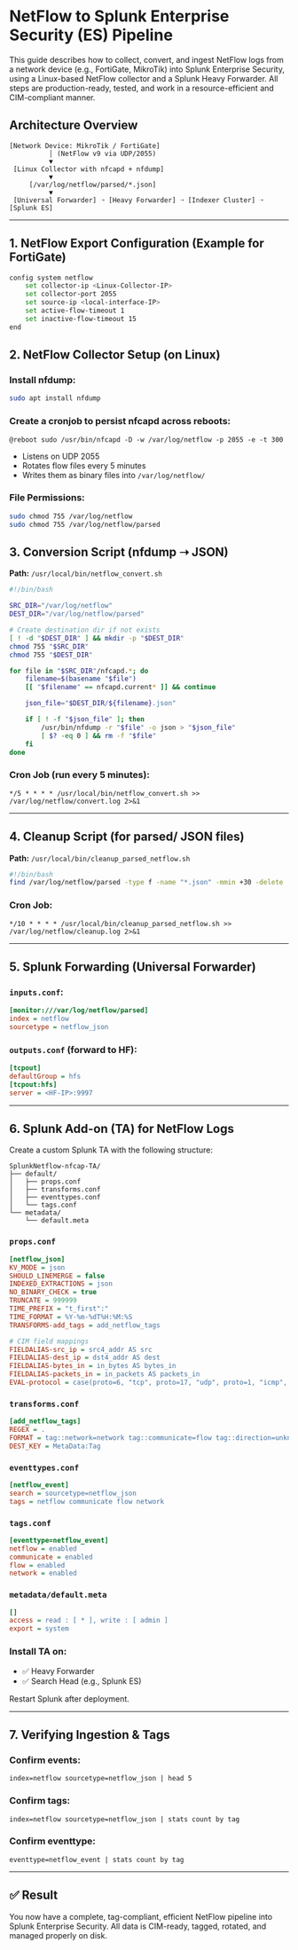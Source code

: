 # NetFlow to Splunk Enterprise Security (ES) Pipeline

This guide describes how to collect, convert, and ingest NetFlow logs from a network device (e.g., FortiGate, MikroTik) into Splunk Enterprise Security, using a Linux-based NetFlow collector and a Splunk Heavy Forwarder. All steps are production-ready, tested, and work in a resource-efficient and CIM-compliant manner.

## Architecture Overview

```
[Network Device: MikroTik / FortiGate]
          │ (NetFlow v9 via UDP/2055)
          ▼
 [Linux Collector with nfcapd + nfdump]
          ▼
     [/var/log/netflow/parsed/*.json]
          ▼
 [Universal Forwarder] ➝ [Heavy Forwarder] ➝ [Indexer Cluster] ➝ [Splunk ES]
```

---

## 1. NetFlow Export Configuration (Example for FortiGate)

```bash
config system netflow
    set collector-ip <Linux-Collector-IP>
    set collector-port 2055
    set source-ip <local-interface-IP>
    set active-flow-timeout 1
    set inactive-flow-timeout 15
end
```

## 2. NetFlow Collector Setup (on Linux)

### Install nfdump:
```bash
sudo apt install nfdump
```

### Create a cronjob to persist nfcapd across reboots:

```cron
@reboot sudo /usr/bin/nfcapd -D -w /var/log/netflow -p 2055 -e -t 300
```

- Listens on UDP 2055
- Rotates flow files every 5 minutes
- Writes them as binary files into `/var/log/netflow/`

### File Permissions:
```bash
sudo chmod 755 /var/log/netflow
sudo chmod 755 /var/log/netflow/parsed
```

## 3. Conversion Script (nfdump ➝ JSON)

**Path:** `/usr/local/bin/netflow_convert.sh`

```bash
#!/bin/bash

SRC_DIR="/var/log/netflow"
DEST_DIR="/var/log/netflow/parsed"

# Create destination dir if not exists
[ ! -d "$DEST_DIR" ] && mkdir -p "$DEST_DIR"
chmod 755 "$SRC_DIR"
chmod 755 "$DEST_DIR"

for file in "$SRC_DIR"/nfcapd.*; do
    filename=$(basename "$file")
    [[ "$filename" == nfcapd.current* ]] && continue

    json_file="$DEST_DIR/${filename}.json"

    if [ ! -f "$json_file" ]; then
        /usr/bin/nfdump -r "$file" -o json > "$json_file"
        [ $? -eq 0 ] && rm -f "$file"
    fi
done
```

### Cron Job (run every 5 minutes):
```cron
*/5 * * * * /usr/local/bin/netflow_convert.sh >> /var/log/netflow/convert.log 2>&1
```

---

## 4. Cleanup Script (for parsed/ JSON files)

**Path:** `/usr/local/bin/cleanup_parsed_netflow.sh`
```bash
#!/bin/bash
find /var/log/netflow/parsed -type f -name "*.json" -mmin +30 -delete
```

### Cron Job:
```cron
*/10 * * * * /usr/local/bin/cleanup_parsed_netflow.sh >> /var/log/netflow/cleanup.log 2>&1
```

---

## 5. Splunk Forwarding (Universal Forwarder)

### `inputs.conf`:
```ini
[monitor:///var/log/netflow/parsed]
index = netflow
sourcetype = netflow_json
```

### `outputs.conf` (forward to HF):
```ini
[tcpout]
defaultGroup = hfs
[tcpout:hfs]
server = <HF-IP>:9997
```

---

## 6. Splunk Add-on (TA) for NetFlow Logs

Create a custom Splunk TA with the following structure:

```
SplunkNetflow-nfcap-TA/
├── default/
│   ├── props.conf
│   ├── transforms.conf
│   ├── eventtypes.conf
│   └── tags.conf
└── metadata/
    └── default.meta
```

### `props.conf`
```ini
[netflow_json]
KV_MODE = json
SHOULD_LINEMERGE = false
INDEXED_EXTRACTIONS = json
NO_BINARY_CHECK = true
TRUNCATE = 999999
TIME_PREFIX = "t_first":"
TIME_FORMAT = %Y-%m-%dT%H:%M:%S
TRANSFORMS-add_tags = add_netflow_tags

# CIM field mappings
FIELDALIAS-src_ip = src4_addr AS src
FIELDALIAS-dest_ip = dst4_addr AS dest
FIELDALIAS-bytes_in = in_bytes AS bytes_in
FIELDALIAS-packets_in = in_packets AS packets_in
EVAL-protocol = case(proto=6, "tcp", proto=17, "udp", proto=1, "icmp", true(), "other")

```

### `transforms.conf`
```ini
[add_netflow_tags]
REGEX = .
FORMAT = tag::network=network tag::communicate=flow tag::direction=unknown
DEST_KEY = MetaData:Tag
```

### `eventtypes.conf`
```ini
[netflow_event]
search = sourcetype=netflow_json
tags = netflow communicate flow network
```

### `tags.conf`
```ini
[eventtype=netflow_event]
netflow = enabled
communicate = enabled
flow = enabled
network = enabled
```

### `metadata/default.meta`
```ini
[]
access = read : [ * ], write : [ admin ]
export = system
```

### Install TA on:
- ✅ Heavy Forwarder
- ✅ Search Head (e.g., Splunk ES)

Restart Splunk after deployment.

---

## 7. Verifying Ingestion & Tags

### Confirm events:
```spl
index=netflow sourcetype=netflow_json | head 5
```

### Confirm tags:
```spl
index=netflow sourcetype=netflow_json | stats count by tag
```

### Confirm eventtype:
```spl
eventtype=netflow_event | stats count by tag
```

---

## ✅ Result
You now have a complete, tag-compliant, efficient NetFlow pipeline into Splunk Enterprise Security. All data is CIM-ready, tagged, rotated, and managed properly on disk.
